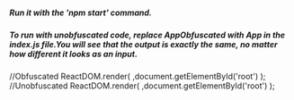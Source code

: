 ##### Run it with the 'npm start' command.
##### To run with unobfuscated code, replace AppObfuscated with App in the index.js file.You will see that the output is exactly the same, no matter how different it looks as an input.
   //Obfuscated
    ReactDOM.render(
      <AppObfuscated />,document.getElementById('root')
    );
   //Unobfuscated
    ReactDOM.render(
    <App />,document.getElementById('root')
    );
  
